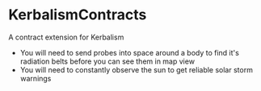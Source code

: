 # KerbalismContracts
A contract extension for Kerbalism


* You will need to send probes into space around a body to find it's radiation belts before you can see them in map view
* You will need to constantly observe the sun to get reliable solar storm warnings
